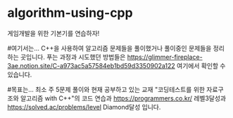 # algorithm-using-cpp
게임개발을 위한 기본기를 연습하자!

#여기서는...
C++을 사용하여 알고리즘 문제들을 풀이했거나 풀이중인 문제들을 정리하는 곳입니다.
푸는 과정과 시도했던 방법들은 https://glimmer-fireplace-3ae.notion.site/C-a973ac5a57584eb1bd59d3350902a122 여기에서 확인할 수 있습니다.

#목표는... 
최소 주 5문제 풀이와
현재 공부하고 있는 교재 "코딩테스트를 위한 자료구조와 알고리즘 with C++"의 코드 연습과
https://programmers.co.kr/ 레벨3달성과
https://solved.ac/problems/level Diamond달성 입니다.
